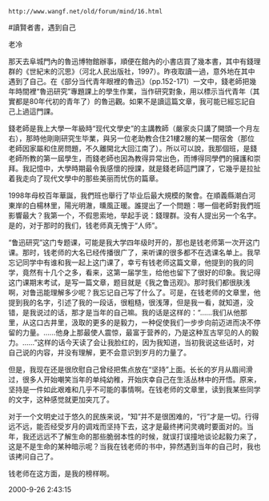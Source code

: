 `http://www.wangf.net/old/forum/mind/16.html`

#讀賢者書，遇到自己

老冷

那天去阜城門內的魯迅博物館辦事，順便在館內的小書店買了幾本書，其中有錢理群的《世紀末的沉思》（河北人民出版社，1997）。昨夜取讀一過，意外地在其中遇到了自己。在《部分当代青年眼裡的魯迅》（pp.152-171）一文中，錢老師把幾年時間裡“魯迅研究”專題課上的學生作業，当作研究對象，用以標示当代青年（其實都是80年代初的青年了）的魯迅觀。如果不是讀這篇文章，我可能已經忘記自己上過這門課。

錢老師是我上大學一年級時“现代文學史”的主講教師（嚴家炎只講了開頭一个月左右），那時他剛剛研究生毕業，與另一位老助教合住21樓2層的某一間宿舍（那位老師因家屬和住房問題，不久離開北大回江南了）。所以可以說，我那個班，是錢老師所教的第一屆學生，而錢老師也因為教得异常出色，而博得同學們的擁護和崇拜。我記憶中，大學時期最令我感懷的授課，就是錢老師這門課了，它幾乎是拉扯着我走向了现代文學中的那些美丽而忧伤的篇章。

1998年母校百年華誕，我們班也舉行了毕业后最大規模的聚會。在順義縣潮白河東岸的白楊林里，陽光明澈，曛風正暖。誰提出了一个問題：哪一個老師對我們班影響最大？我第一个，不假思索地，举起手说：錢理群。没有人提出另一个名字。是的，对于那时的我们，钱老师真无愧于“人师”。

“鲁迅研究”这门专题课，可能是我大学四年级时开的，那也是钱老师第一次开这门课。那时，钱老师的大名已经传播很广了，来听课的很多都不在选课名单上。我早忘记同学中有谁和我一起上这门课了，幸亏有钱老师这篇文章，他提到的我的同学，竟然有十几个之多，看来，这第一届学生，给他也留下了很好的印象。我记得这门课期末考试，是写一篇文章，题目就是《我之鲁迅观》。那时我们都很肤浅啊，对鲁迅能理解多少呢？我忘记自己写了什么了。可是，在钱老师的文章里，他提到我的名字，引述了我的一段话，很粗糙，很浅薄，但是我一看，就知道，没错，是我说过的话，那才是当年的自己嘛。我的话是这样的：“……我们从他那里，从这口古井里，汲取的更多的是毅力，一种促使我们一步步向前迈进而决不停留的力量。……他身上那最使人震惊，最富于营养的，乃是这种亙古罕见的人的毅力。……”这样的话今天读了会让我脸红的，因为我知道，当初我说这些话时，对自己说的内容，并没有理解，更不会意识到岁月的力量了。

但是，我现在还是很欣慰自己曾经把焦点放在“坚持”上面。长长的岁月从眉间滑过，很多人开始嘲笑当年的单纯幼稚，开始庆幸自己在生活丛林中的开悟。原来，坚持是一件如此艰难和几乎不可能的事情啊。在钱老师的文章里，读到我某些同学的文字，这种感觉就更加突兀了。

对于一个文明史过于悠久的民族来说，“知”并不是很困难的，“行”才是一切。行得远不远，能否经受岁月的调戏而坚持下去，这才是最终拷问灵魂时要面对的。当年，我还远远不了解生命的那些脆弱本性的时候，就误打误撞地谈论起毅力来了，这是不是生命的某种暗示呢？当我在钱老师的书中，猝然遇到当年的自己时，我也该拷问自己了。

钱老师在这方面，是我的榜样啊。

2000-9-26 2:43:15
